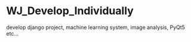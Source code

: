 # WJ_Develop_Individually
 develop django project, machine learning system, image analysis, PyQt5 etc...
